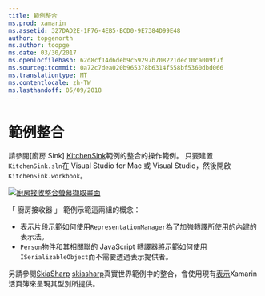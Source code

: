 ```yaml
---
title: 範例整合
ms.prod: xamarin
ms.assetid: 327DAD2E-1F76-4EB5-BCD0-9E7384D99E48
author: topgenorth
ms.author: toopge
ms.date: 03/30/2017
ms.openlocfilehash: 62d8cf14d6deb9c59297b708221dec10ca009f7f
ms.sourcegitcommit: 0a72c7dea020b965378b6314f558bf5360dbd066
ms.translationtype: MT
ms.contentlocale: zh-TW
ms.lasthandoff: 05/09/2018
---
```

# <a name="sample-integrations"></a>範例整合

請參閱[廚房 Sink] [ KitchenSink]範例的整合的操作範例。 只要建置`KitchenSink.sln`在 Visual Studio for Mac 或 Visual Studio，然後開啟`KitchenSink.workbook`。

[![廚房接收整合螢幕擷取畫面](samples-images/kitchensinkintegrationscreenshot.png)](samples-images/kitchensinkintegrationscreenshot.png#lightbox)

「 廚房接收器 」 範例示範這兩組的概念：

* 表示片段示範如何使用`RepresentationManager`為了加強轉譯所使用的內建的表示法。
* `Person`物件和其相關聯的 JavaScript 轉譯器將示範如何使用`ISerializableObject`而不需要透過表示提供者。

另請參閱[SkiaSharp] [ skiasharp]真實世界範例中的整合，會使用現有[表示](~/tools/workbooks/sdk/representations.md)Xamarin 活頁簿來呈現其型別所提供。

[KitchenSink]: https://github.com/xamarin/Workbooks/tree/master/SDK/Samples/KitchenSink
[skiasharp]: https://github.com/mono/SkiaSharp/tree/master/source/SkiaSharp.Workbooks
